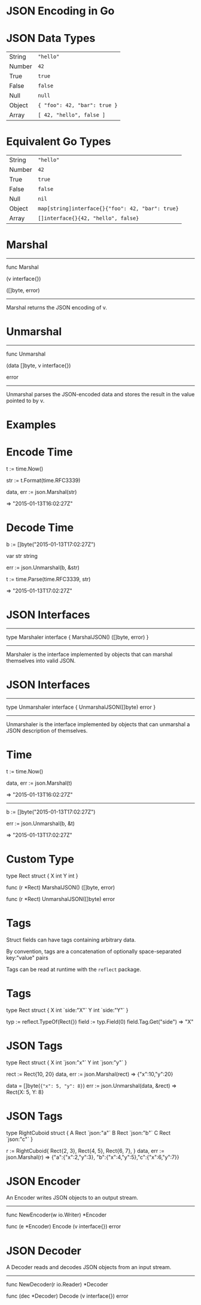 <!SLIDE>

# JSON Encoding in Go

<!SLIDE>

# JSON Data Types

|        |                              |
| ------ | ---------------------------- |
| String | `"hello"`                    |
| Number | `42`                         |
| True   | `true`                       |
| False  | `false`                      |
| Null   | `null`                       |
| Object | `{ "foo": 42, "bar": true }` |
| Array  | `[ 42, "hello", false ]`     |

<!SLIDE>

# Equivalent Go Types

|        |                                                  |
| ------ | ------------------------------------------------ |
| String | `"hello"`                                        |
| Number | `42`                                             |
| True   | `true`                                           |
| False  | `false`                                          |
| Null   | `nil`                                            |
| Object | `map[string]interface{}{"foo": 42, "bar": true}` |
| Array  | `[]interface{}{42, "hello", false}`              |

<!SLIDE methods>

# Marshal

---

<p class="code">
func Marshal

(v interface{})

([]byte, error)
</p>

---

Marshal returns the JSON encoding of v.

<!SLIDE methods>

# Unmarshal

---

<p class="code">
func Unmarshal

(data []byte, v interface{})

error
</p>

---

Unmarshal parses the JSON-encoded data and stores the result in the value pointed to by v.

<!SLIDE>

# Examples

<!SLIDE methods>

# Encode Time

<p class="code">
t := time.Now()

str := t.Format(time.RFC3339)

data, err := json.Marshal(str)

=> "2015-01-13T16:02:27Z"
</p>

<!SLIDE methods>

# Decode Time

<p class="code">
b := []byte("2015-01-13T17:02:27Z")

var str string

err := json.Unmarshal(b, &str)

t := time.Parse(time.RFC3339, str)

=> "2015-01-13T17:02:27Z"
</p>

<!SLIDE methods>

# JSON Interfaces

---

<p class="code">
type Marshaler interface {
  MarshalJSON() ([]byte, error)
}
</p>

---

Marshaler is the interface implemented by objects that can marshal themselves into valid JSON.

<!SLIDE methods>

# JSON Interfaces

---

<p class="code">
type Unmarshaler interface {
  UnmarshalJSON([]byte) error
}
</p>

---

Unmarshaler is the interface implemented by objects that can unmarshal a JSON description of themselves.

<!SLIDE methods>

# Time

<p class="code" style="margin-top:0">
t := time.Now()

data, err := json.Marshal(t)

=> "2015-01-13T16:02:27Z"
</p>

---

<p class="code" style="margin-top:0">
b := []byte("2015-01-13T17:02:27Z")

err := json.Unmarshal(b, &t)

=> "2015-01-13T17:02:27Z"
</p>

<!SLIDE methods>

# Custom Type

<p class="code">
type Rect struct {
  X int
  Y int
}

func (r *Rect) MarshalJSON()
                ([]byte, error)

func (r *Rect) UnmarshalJSON([]byte)
                error
</p>

<!SLIDE methods>

# Tags

Struct fields can have tags containing arbitrary data.

By convention, tags are a concatenation of optionally space-separated key:"value" pairs

Tags can be read at runtime with the `reflect` package.

<!SLIDE methods>

# Tags

<p class="code">
type Rect struct {
  X int `side:"X"`
  Y int `side:"Y"`
}

typ := reflect.TypeOf(Rect{})
field := typ.Field(0)
field.Tag.Get("side")
=> "X"
</p>

<!SLIDE methods>

# JSON Tags

<p class="code">
type Rect struct {
  X int `json:"x"`
  Y int `json:"y"`
}

rect := Rect{10, 20}
data, err := json.Marshal(rect)
=> {"x":10,"y":20}

data = []byte(`{"x": 5, "y": 8}`)
err := json.Unmarshal(data, &rect)
=> Rect{X: 5, Y: 8}
</p>

<!SLIDE methods>

# JSON Tags

<p class="code" style="margin-top:0">
type RightCuboid struct {
  A Rect `json:"a"`
  B Rect `json:"b"`
  C Rect `json:"c"`
}

r := RightCuboid{
  Rect{2, 3}, Rect{4, 5}, Rect{6, 7},
}
data, err := json.Marshal(r)
=> {"a":{"x":2,"y":3},
"b":{"x":4,"y":5},"c":{"x":6,"y":7}}
</p>

<!SLIDE methods>

# JSON Encoder

An Encoder writes JSON objects to an output stream.

---

<p class="code">
func NewEncoder(w io.Writer)
               *Encoder

func (e *Encoder) Encode
                  (v interface{})
                  error
</p>

<!SLIDE methods>

# JSON Decoder

A Decoder reads and decodes JSON objects from an input stream.

---

<p class="code">
func NewDecoder(r io.Reader)
               *Decoder

func (dec *Decoder) Decode
                    (v interface{})
                    error
</p>
